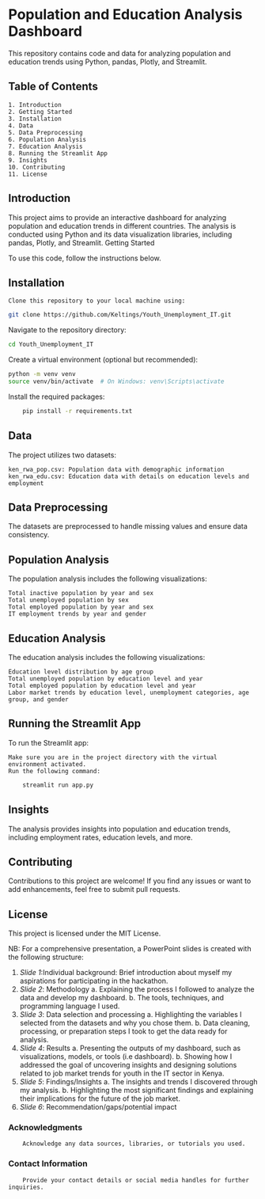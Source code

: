 # Population and Education Analysis Dashboard

This repository contains code and data for analyzing population and education trends using Python, pandas, Plotly, and Streamlit.

## Table of Contents

    1. Introduction
    2. Getting Started
    3. Installation
    4. Data
    5. Data Preprocessing
    6. Population Analysis
    7. Education Analysis
    8. Running the Streamlit App
    9. Insights
    10. Contributing
    11. License

## Introduction

This project aims to provide an interactive dashboard for analyzing population and education trends in different countries. The analysis is conducted using Python and its data visualization libraries, including pandas, Plotly, and Streamlit.
Getting Started

To use this code, follow the instructions below.
## Installation

    Clone this repository to your local machine using:
```bash
git clone https://github.com/Keltings/Youth_Unemployment_IT.git
```
Navigate to the repository directory:

```bash
cd Youth_Unemployment_IT
```
Create a virtual environment (optional but recommended):

```bash
python -m venv venv
source venv/bin/activate  # On Windows: venv\Scripts\activate
```
Install the required packages:
```bash
    pip install -r requirements.txt
```    

## Data

The project utilizes two datasets:

    ken_rwa_pop.csv: Population data with demographic information
    ken_rwa_edu.csv: Education data with details on education levels and employment

## Data Preprocessing

The datasets are preprocessed to handle missing values and ensure data consistency.

## Population Analysis

The population analysis includes the following visualizations:

    Total inactive population by year and sex
    Total unemployed population by sex
    Total employed population by year and sex
    IT employment trends by year and gender

## Education Analysis

The education analysis includes the following visualizations:

    Education level distribution by age group
    Total unemployed population by education level and year
    Total employed population by education level and year
    Labor market trends by education level, unemployment categories, age group, and gender

## Running the Streamlit App

To run the Streamlit app:

    Make sure you are in the project directory with the virtual environment activated.
    Run the following command:

```bash
    streamlit run app.py
```
## Insights

The analysis provides insights into population and education trends, including employment rates, education levels, and more.

## Contributing

Contributions to this project are welcome! If you find any issues or want to add enhancements, feel free to submit pull requests.

## License

This project is licensed under the MIT License.

NB: For a comprehensive presentation, a PowerPoint slides is created with the following structure:

1.	*Slide 1*:Individual background: Brief introduction about myself  my aspirations for participating in the hackathon.
2.	*Slide 2*: Methodology
a.	Explaining the process I followed to analyze the data and develop my dashboard.
b.	The tools, techniques, and programming language I used.
3.	*Slide 3*: Data selection and processing
a.	Highlighting the variables I  selected from the datasets and why you chose them.
b.	Data cleaning, processing, or preparation steps I took to get the data ready for analysis.
4.	*Slide 4*: Results
a.	Presenting the outputs of my dashboard, such as visualizations, models, or tools (i.e dashboard).
b.	Showing how I addressed the goal of uncovering insights and designing solutions related to job market trends for youth in the IT sector in Kenya.
5.	*Slide 5*: Findings/Insights 
a.	The insights and trends I discovered through my analysis.
b.	Highlighting the most significant findings and explaining their implications for the future of the job market.
6.	*Slide 6*: Recommendation/gaps/potential impact

### Acknowledgments
        Acknowledge any data sources, libraries, or tutorials you used.

### Contact Information
        Provide your contact details or social media handles for further inquiries.
